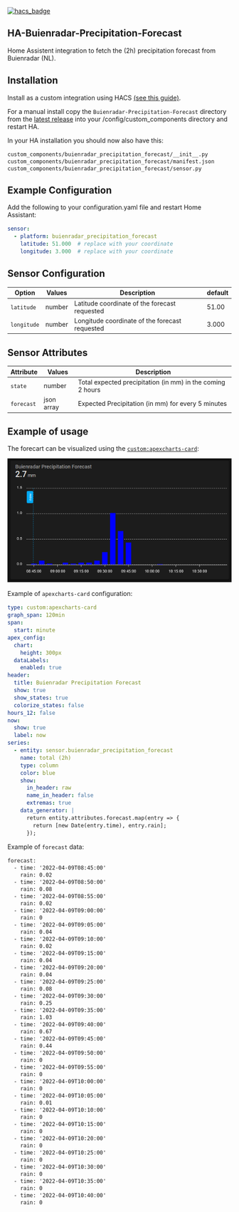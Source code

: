 [![hacs_badge](https://img.shields.io/badge/HACS-Custom-41BDF5.svg?style=for-the-badge)](https://github.com/hacs/integration)

## HA-Buienradar-Precipitation-Forecast
Home Assistent integration to fetch the (2h) precipitation forecast from Buienradar (NL).

## Installation
Install as a custom integration using HACS [(see this guide)](https://hacs.xyz/docs/faq/custom_repositoriess).

For a manual install copy the `Buienradar-Precipitation-Forecast` directory from the [latest release](https://github.com/DennisB66/HA-Buienradar-Precipitation-Forecast/releases/) into your /config/custom_components directory and restart HA.

In your HA installation you should now also have this:
```text
custom_components/buienradar_precipitation_forecast/__init__.py
custom_components/buienradar_precipitation_forecast/manifest.json
custom_components/buienradar_precipitation_forecast/sensor.py
```

## Example Configuration
Add the following to your configuration.yaml file and restart Home Assistant:
```yaml
sensor:
  - platform: buienradar_precipitation_forecast
    latitude: 51.000  # replace with your coordinate
    longitude: 3.000  # replace with your coordinate
```

## Sensor Configuration
| Option          | Values         | Description                                                   | default  |
| --------------- | -------------- | ------------------------------------------------------------- | -------- |
| `latitude`      | number         | Latitude coordinate of the forecast requested                 |  51.00   |
| `longitude`     | number         | Longitude coordinate of the forecast requested                |  3.000   |

## Sensor Attributes
| Attribute       | Values         | Description                                                   |
| --------------- | -------------- | ------------------------------------------------------------- |
| `state`         | number         | Total expected precipitation (in mm) in the coming 2 hours    |
| `forecast`      | json array     | Expected Precipitation (in mm) for every 5 minutes            |

## Example of usage
The forecart can be visualized using the [`custom:apexcharts-card`](https://github.com/RomRider/apexcharts-card):

![apexcharts-card](https://raw.githubusercontent.com/DennisB66/HA-Buienradar-Precipitation-Forecast/main/media/apexcharts-card.png)

Example of `apexcharts-card` configuration:
```yaml
type: custom:apexcharts-card
graph_span: 120min
span:
  start: minute
apex_config:
  chart:
    height: 300px
  dataLabels:
    enabled: true
header:
  title: Buienradar Precipitation Forecast
  show: true
  show_states: true
  colorize_states: false
hours_12: false
now:
  show: true
  label: now
series:
  - entity: sensor.buienradar_precipitation_forecast
    name: total (2h)
    type: column
    color: blue
    show:
      in_header: raw
      name_in_header: false
      extremas: true
    data_generator: |
      return entity.attributes.forecast.map(entry => {
        return [new Date(entry.time), entry.rain];
      });
```
Example of `forecast` data:
```
forecast:
  - time: '2022-04-09T08:45:00'
    rain: 0.02
  - time: '2022-04-09T08:50:00'
    rain: 0.08
  - time: '2022-04-09T08:55:00'
    rain: 0.02
  - time: '2022-04-09T09:00:00'
    rain: 0
  - time: '2022-04-09T09:05:00'
    rain: 0.04
  - time: '2022-04-09T09:10:00'
    rain: 0.02
  - time: '2022-04-09T09:15:00'
    rain: 0.04
  - time: '2022-04-09T09:20:00'
    rain: 0.04
  - time: '2022-04-09T09:25:00'
    rain: 0.08
  - time: '2022-04-09T09:30:00'
    rain: 0.25
  - time: '2022-04-09T09:35:00'
    rain: 1.03
  - time: '2022-04-09T09:40:00'
    rain: 0.67
  - time: '2022-04-09T09:45:00'
    rain: 0.44
  - time: '2022-04-09T09:50:00'
    rain: 0
  - time: '2022-04-09T09:55:00'
    rain: 0
  - time: '2022-04-09T10:00:00'
    rain: 0
  - time: '2022-04-09T10:05:00'
    rain: 0.01
  - time: '2022-04-09T10:10:00'
    rain: 0
  - time: '2022-04-09T10:15:00'
    rain: 0
  - time: '2022-04-09T10:20:00'
    rain: 0
  - time: '2022-04-09T10:25:00'
    rain: 0
  - time: '2022-04-09T10:30:00'
    rain: 0
  - time: '2022-04-09T10:35:00'
    rain: 0
  - time: '2022-04-09T10:40:00'
    rain: 0
```